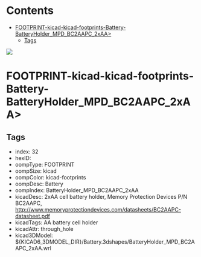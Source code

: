 



Contents
========

* [FOOTPRINT-kicad-kicad-footprints-Battery-BatteryHolder_MPD_BC2AAPC_2xAA>](#footprint-kicad-kicad-footprints-battery-batteryholder_mpd_bc2aapc_2xaa)
	* [Tags](#tags)
  
![][im]
# FOOTPRINT-kicad-kicad-footprints-Battery-BatteryHolder_MPD_BC2AAPC_2xAA>

## Tags

- index: 32
- hexID: 
- oompType: FOOTPRINT
- oompSize: kicad
- oompColor: kicad-footprints
- oompDesc: Battery
- oompIndex: BatteryHolder_MPD_BC2AAPC_2xAA
- kicadDesc: 2xAA cell battery holder, Memory Protection Devices P/N BC2AAPC, http://www.memoryprotectiondevices.com/datasheets/BC2AAPC-datasheet.pdf
- kicadTags: AA battery cell holder
- kicadAttr: through_hole
- kicad3DModel: ${KICAD6_3DMODEL_DIR}/Battery.3dshapes/BatteryHolder_MPD_BC2AAPC_2xAA.wrl



[im]: image.png
